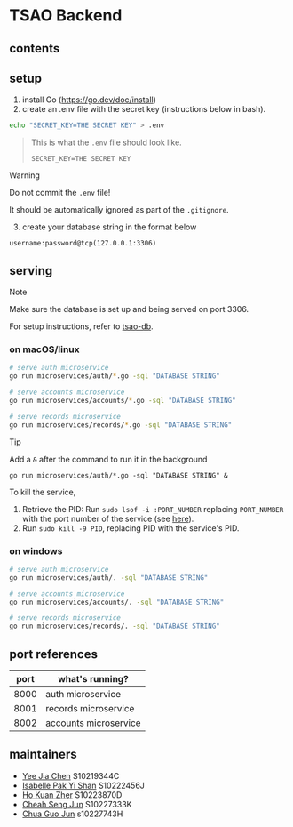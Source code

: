 # TSAO Backend
## contents

## setup
1. install Go (https://go.dev/doc/install)
2. create an .env file with the secret key (instructions below in bash). 
```bash
echo "SECRET_KEY=THE SECRET KEY" > .env
```
> This is what the `.env` file should look like.
> ```env
> SECRET_KEY=THE SECRET KEY
> ```

> [!Warning]
> Do not commit the `.env` file!
> 
> It should be automatically ignored as part of the `.gitignore`.

3. create your database string in the format below
```
username:password@tcp(127.0.0.1:3306)
```

## serving
> [!note]
> Make sure the database is set up and being served on port 3306.
>
> For setup instructions, refer to [tsao-db](https://github.com/DevOps-2023-TeamA/tsao-db).

### on macOS/linux
```bash
# serve auth microservice
go run microservices/auth/*.go -sql "DATABASE STRING"

# serve accounts microservice
go run microservices/accounts/*.go -sql "DATABASE STRING"

# serve records microservice
go run microservices/records/*.go -sql "DATABASE STRING"
```
> [!Tip]
> Add a `&` after the command to run it in the background
> 
> ```
> go run microservices/auth/*.go -sql "DATABASE STRING" &
> ```
>
> To kill the service,
> 1. Retrieve the PID: Run `sudo lsof -i :PORT_NUMBER` replacing `PORT_NUMBER` with the port number of the service (see [here](#port-references)).
> 2. Run `sudo kill -9 PID`, replacing PID with the service's PID.

### on windows
```bash
# serve auth microservice
go run microservices/auth/. -sql "DATABASE STRING"

# serve accounts microservice
go run microservices/accounts/. -sql "DATABASE STRING"

# serve records microservice
go run microservices/records/. -sql "DATABASE STRING"
```

## port references
| port | what's running?       |
|------|-----------------------|
| 8000 | auth microservice     |
| 8001 | records microservice  |
| 8002 | accounts microservice |

## maintainers
- [Yee Jia Chen](https://github.com/jiachenyee) S10219344C
- [Isabelle Pak Yi Shan](https://github.com/isabellepakyishan) S10222456J
- [Ho Kuan Zher](https://github.com/Kuan-Zher) S10223870D
- [Cheah Seng Jun](https://github.com/DanielCheahSJ) S10227333K
- [Chua Guo Jun](https://github.com/GuojunLoser) s10227743H
